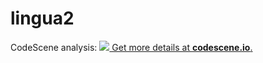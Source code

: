 # lingua2
CodeScene analysis:
[![](https://codescene.io/projects/2878/status.svg) Get more details at **codescene.io**.](https://codescene.io/projects/2878/jobs/latest-successful/results)

